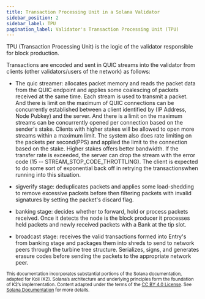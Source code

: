 ```yaml
---
title: Transaction Processing Unit in a Solana Validator
sidebar_position: 2
sidebar_label: TPU
pagination_label: Validator's Transaction Processing Unit (TPU)
---
```


TPU (Transaction Processing Unit) is the logic of the validator
responsible for block production.

<!-- ![TPU Block Diagram](/img/tpu.svg) -->

Transactions are encoded and sent in QUIC streams into the validator
from clients (other validators/users of the network) as follows:

* The quic streamer: allocates packet memory and reads the packet data from
the QUIC endpoint and applies some coalescing of packets received at
the same time. Each stream is used to transmit a packet. And there is limit on the
maximum of QUIC connections can be concurrently established between a client
identified by (IP Address, Node Pubkey) and the server. And there is a limit on the
maximum streams can be concurrently opened per connection based on the sender's
stake. Clients with higher stakes will be allowed to open more streams within
a maximum limit. The system also does rate limiting on the packets per
second(PPS) and applied the limit to the connection based on the stake.
Higher stakes offers better bandwidth. If the transfer rate is exceeded,
the server can drop the stream with the error code (15 -- STREAM_STOP_CODE_THROTTLING).
The client is expected to do some sort of exponential back off in retrying the
transactionswhen running into this situation.

* sigverify stage: deduplicates packets and applies some load-shedding
to remove excessive packets before then filtering packets with invalid
signatures by setting the packet's discard flag.

* banking stage: decides whether to forward, hold or process packets
received. Once it detects the node is the block producer it processes
held packets and newly received packets with a Bank at the tip slot.

* broadcast stage: receives the valid transactions formed into Entry's from
banking stage and packages them into shreds to send to network peers through
the turbine tree structure. Serializes, signs, and generates erasure codes
before sending the packets to the appropriate network peer.

<sub>This documentation incorporates substantial portions of the Solana documentation, adapted for Koii (K2). Solana’s architecture and underlying principles form the foundation of K2’s implementation. Content adapted under the terms of the [CC BY 4.0 License](https://creativecommons.org/licenses/by/4.0/). See [Solana Documentation](https://docs.solana.com/) for more details.</sub>